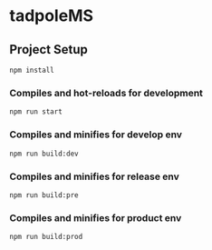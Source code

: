 # tadpoleMS

## Project Setup

```
npm install
```

### Compiles and hot-reloads for development

```
npm run start
```

### Compiles and minifies for develop env

```
npm run build:dev
```

### Compiles and minifies for release env

```
npm run build:pre
```

### Compiles and minifies for product env

```
npm run build:prod
```
